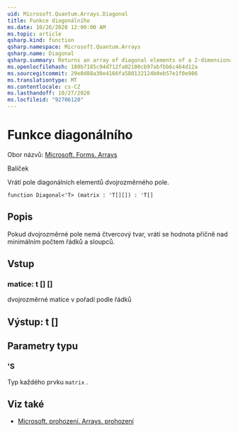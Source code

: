 ```yaml
---
uid: Microsoft.Quantum.Arrays.Diagonal
title: Funkce diagonálního
ms.date: 10/26/2020 12:00:00 AM
ms.topic: article
qsharp.kind: function
qsharp.namespace: Microsoft.Quantum.Arrays
qsharp.name: Diagonal
qsharp.summary: Returns an array of diagonal elements of a 2-dimensional array
ms.openlocfilehash: 180b7185c94d712fa02100cb97abfbb6c464d12a
ms.sourcegitcommit: 29e0d88a30e4166fa580132124b0eb57e1f0e986
ms.translationtype: MT
ms.contentlocale: cs-CZ
ms.lasthandoff: 10/27/2020
ms.locfileid: "92706120"
---
```

# <a name="diagonal-function"></a>Funkce diagonálního

Obor názvů: [Microsoft. Forms. Arrays](xref:Microsoft.Quantum.Arrays)

Balíček [](https://nuget.org/packages/)


Vrátí pole diagonálních elementů dvojrozměrného pole.

```qsharp
function Diagonal<'T> (matrix : 'T[][]) : 'T[]
```


## <a name="description"></a>Popis

Pokud dvojrozměrné pole nemá čtvercový tvar, vrátí se hodnota příčně nad minimálním počtem řádků a sloupců.

## <a name="input"></a>Vstup

### <a name="matrix--t"></a>matice: t [] []

dvojrozměrné matice v pořadí podle řádků



## <a name="output--t"></a>Výstup: t []



## <a name="type-parameters"></a>Parametry typu

### <a name="t"></a>'S

Typ každého prvku `matrix` .

## <a name="see-also"></a>Viz také

- [Microsoft. prohození. Arrays. prohození](xref:Microsoft.Quantum.Arrays.Transposed)